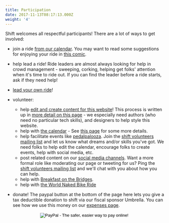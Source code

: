 ```yaml
---
title: Participation
date: 2017-11-13T08:17:13.000Z
weight: '4'
---
```

Shift welcomes all respectful participants!  There are a lot of ways to get involved:

- join a ride [from our calendar](https://shift2bikes.org/cal).  You may want to read some suggestions for enjoying your ride in [this comic](/images/ride_riding_comic.png).

- help lead a ride!  Ride leaders are almost always looking for help in crowd management - sweeping, corking, helping get folks' attention when it's time to ride out.  If you can find the leader before a ride starts, ask if they need help!

- [lead your own ride](/pages/lead-a-ride)!

- volunteer:
  - help [edit and create content for this website](https://github.com/Shift2Bikes/shift-docs#contributing)! This process is written up in [more detail on this page](/pages/website-development) - we especially need authors (who need no particular tech skills), and designers to help style this website.
  - help with [the calendar](http://shift2bikes.org/cal) - See [this page](https://github.com/Shift2Bikes/shiftcal#how-to-setup--run-locally) for some more details.
  - help facilitate events like [pedalpalooza](/pages/pedalpalooza).  Join the [shift volunteers mailing list](https://groups.google.com/forum/#!forum/shift-volunteers) and let us know what dreams and/or skills you've got.  We need folks to help edit the calendar, encourage folks to create events, help with social media, etc.
  - post related content on our [social media channels](/pages/contact).  Want a more formal role like moderating our page or tweeting for us?  Ping the [shift volunteers mailing list](https://groups.google.com/forum/#!forum/shift-volunteers) and we'll chat with you about how you can help.
  - help with [Breakfast on the Bridges](/pages/bonb).
  - help with [the World Naked Bike Ride](https://pdxwnbr.org/volunteer/)

- donate!  The paypal button at the bottom of the page here lets you give a tax deductible donation to shift via our fiscal sponsor Umbrella.  You can see how we use this money on our [expenses page](/pages/boring-budget-stuff).

<center><form action="https://www.paypal.com/cgi-bin/webscr" method="post" target="_top">
<input type="image" src="https://www.paypal.com/en_US/i/btn/btn_donateCC_LG.gif" border="0" name="submit" alt="PayPal - The safer, easier way to pay online!">
<img alt="" border="0" src="https://www.paypalobjects.com/en_US/i/scr/pixel.gif" width="1" height="1">
